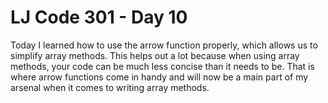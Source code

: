 # LJ Code 301 - Day 10
Today I learned how to use the arrow function properly, which allows us to simplify array methods. This helps out a lot because when using array methods, your code can be much less concise than it needs to be. That is where arrow functions come in handy and will now be a main part of my arsenal when it comes to writing array methods.

